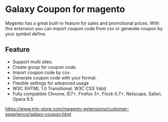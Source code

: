 # Galaxy Coupon for magento

Magento has a great built-in feature for sales and promotional prices. With this extension you can import coupon code from csv or generate coupon by your symbol define. 

## Feature
- Support multi sites.   
- Create group for coupon code.
- Import coupon code by csv.
- Generate coupon code with your format.
- Flexible settings for advanced usage
- W3C XHTML 1.0 Transitional. W3C CSS Valid
- Fully compatible Chrome, IE7+, Firefox 3+, Flock 0.7+, Netscape, Safari, Opera 9.5

https://www.mlx-store.com/magento-extensions/customer-experience/galaxy-coupon.html
